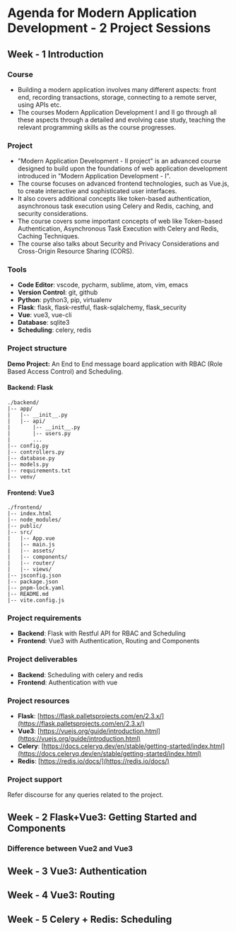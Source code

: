 # Agenda for Modern Application Development - 2 Project Sessions

## Week - 1 Introduction

### Course

- Building a modern application involves many different aspects: front end, recording transactions, storage, connecting to a remote server, using APIs etc.
- The courses Modern Application Development I and II go through all these aspects through a detailed and evolving case study, teaching the relevant programming skills as the course progresses.

### Project

- "Modern Application Development - II project" is an advanced course designed to build upon the foundations of web application development introduced in "Modern Application Development - I".
- The course focuses on advanced frontend technologies, such as Vue.js, to create interactive and sophisticated user interfaces.
- It also covers additional concepts like token-based authentication, asynchronous task execution using Celery and Redis, caching, and security considerations.
- The course covers some important concepts of web like Token-based Authentication, Asynchronous Task Execution with Celery and Redis, Caching Techniques.
- The course also talks about Security and Privacy Considerations and Cross-Origin Resource Sharing (CORS).

### Tools

- **Code Editor**: vscode, pycharm, sublime, atom, vim, emacs
- **Version Control**: git, github
- **Python**: python3, pip, virtualenv
- **Flask**: flask, flask-restful, flask-sqlalchemy, flask_security
- **Vue**: vue3, vue-cli
- **Database**: sqlite3
- **Scheduling**: celery, redis

### Project structure

**Demo Project:** An End to End message board application with RBAC (Role Based Access Control) and Scheduling.

#### Backend: Flask

```
./backend/
|-- app/
|   |-- __init__.py
|   |-- api/
|       |-- __init__.py
|       |-- users.py
|       ...
|-- config.py
|-- controllers.py
|-- database.py
|-- models.py
|-- requirements.txt
|-- venv/
```

#### Frontend: Vue3

```
./frontend/
|-- index.html
|-- node_modules/
|-- public/
|-- src/
|   |-- App.vue
|   |-- main.js
|   |-- assets/
|   |-- components/
|   |-- router/
|   |-- views/
|-- jsconfig.json
|-- package.json
|-- pnpm-lock.yaml
|-- README.md
|-- vite.config.js
```

### Project requirements

- **Backend**: Flask with Restful API for RBAC and Scheduling
- **Frontend**: Vue3 with Authentication, Routing and Components

### Project deliverables

- **Backend**: Scheduling with celery and redis
- **Frontend**: Authentication with vue

### Project resources

- **Flask**: [https://flask.palletsprojects.com/en/2.3.x/](https://flask.palletsprojects.com/en/2.3.x/)
- **Vue3**: [https://vuejs.org/guide/introduction.html](https://vuejs.org/guide/introduction.html)
- **Celery**: [https://docs.celeryq.dev/en/stable/getting-started/index.html](https://docs.celeryq.dev/en/stable/getting-started/index.html)
- **Redis**: [https://redis.io/docs/](https://redis.io/docs/)

### Project support

Refer discourse for any queries related to the project.

## Week - 2 Flask+Vue3: Getting Started and Components

### Difference between Vue2 and Vue3

## Week - 3 Vue3: Authentication

## Week - 4 Vue3: Routing

## Week - 5 Celery + Redis: Scheduling
